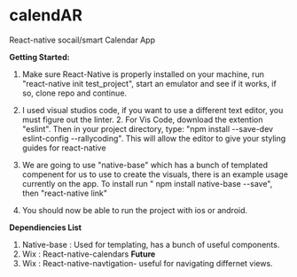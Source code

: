 # calendAR
React-native socail/smart Calendar App


**Getting Started:**
1. Make sure React-Native is properly installed on your machine, run "react-native init test_project", start an emulator and see if it works, if so, clone repo and continue.

2. I used visual studios code, if you want to use a different text editor, you must figure out the linter. 
    2. For Vis Code, download the extention "eslint". Then in your project directory, type: "npm install --save-dev eslint-config --rallycoding". This will allow the editor to give your styling guides for react-native
    
3. We are going to use "native-base" which has a bunch of templated compenent for us to use to create the visuals, there is an example usage currently on the app. To install run " npm install native-base --save", then "react-native link"

4. You should now be able to run the project with ios or android. 

**Dependiencies List**
1. Native-base : Used for templating, has a bunch of useful components. 
2. Wix : React-native-calendars
**Future**
1. Wix : React-native-navtigation- useful for navigating differnet views. 


